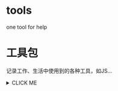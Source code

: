 # tools
one tool for help

# 工具包
记录工作、生活中使用到的各种工具，如JS...

<details>
<summary>CLICK ME</summary>
</details>